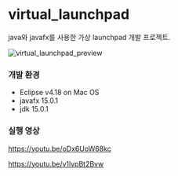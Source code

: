 # virtual_launchpad
java와 javafx를 사용한 가상 launchpad 개발 프로젝트.

![virtual_launchpad_preview](https://i.imgur.com/K7tacO4.jpg)

### 개발 환경
 * Eclipse v4.18 on Mac OS
 * javafx 15.0.1
 * jdk 15.0.1
 
### 실행 영상
https://youtu.be/oDx6UoW68kc

https://youtu.be/v1lvpBt2Bvw
